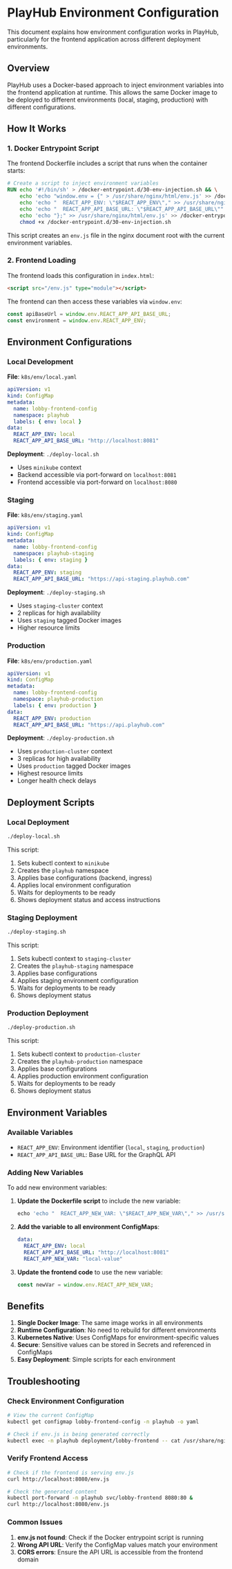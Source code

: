 # PlayHub Environment Configuration

This document explains how environment configuration works in PlayHub, particularly for the frontend application across different deployment environments.

## Overview

PlayHub uses a Docker-based approach to inject environment variables into the frontend application at runtime. This allows the same Docker image to be deployed to different environments (local, staging, production) with different configurations.

## How It Works

### 1. Docker Entrypoint Script

The frontend Dockerfile includes a script that runs when the container starts:

```dockerfile
# Create a script to inject environment variables
RUN echo '#!/bin/sh' > /docker-entrypoint.d/30-env-injection.sh && \
    echo 'echo "window.env = {" > /usr/share/nginx/html/env.js' >> /docker-entrypoint.d/30-env-injection.sh && \
    echo 'echo "  REACT_APP_ENV: \"$REACT_APP_ENV\"," >> /usr/share/nginx/html/env.js' >> /docker-entrypoint.d/30-env-injection.sh && \
    echo 'echo "  REACT_APP_API_BASE_URL: \"$REACT_APP_API_BASE_URL\"" >> /usr/share/nginx/html/env.js' >> /docker-entrypoint.d/30-env-injection.sh && \
    echo 'echo "};" >> /usr/share/nginx/html/env.js' >> /docker-entrypoint.d/30-env-injection.sh && \
    chmod +x /docker-entrypoint.d/30-env-injection.sh
```

This script creates an `env.js` file in the nginx document root with the current environment variables.

### 2. Frontend Loading

The frontend loads this configuration in `index.html`:

```html
<script src="/env.js" type="module"></script>
```

The frontend can then access these variables via `window.env`:

```javascript
const apiBaseUrl = window.env.REACT_APP_API_BASE_URL;
const environment = window.env.REACT_APP_ENV;
```

## Environment Configurations

### Local Development

**File**: `k8s/env/local.yaml`

```yaml
apiVersion: v1
kind: ConfigMap
metadata:
  name: lobby-frontend-config
  namespace: playhub
  labels: { env: local }
data:
  REACT_APP_ENV: local
  REACT_APP_API_BASE_URL: "http://localhost:8081"
```

**Deployment**: `./deploy-local.sh`

- Uses `minikube` context
- Backend accessible via port-forward on `localhost:8081`
- Frontend accessible via port-forward on `localhost:8080`

### Staging

**File**: `k8s/env/staging.yaml`

```yaml
apiVersion: v1
kind: ConfigMap
metadata:
  name: lobby-frontend-config
  namespace: playhub-staging
  labels: { env: staging }
data:
  REACT_APP_ENV: staging
  REACT_APP_API_BASE_URL: "https://api-staging.playhub.com"
```

**Deployment**: `./deploy-staging.sh`

- Uses `staging-cluster` context
- 2 replicas for high availability
- Uses `staging` tagged Docker images
- Higher resource limits

### Production

**File**: `k8s/env/production.yaml`

```yaml
apiVersion: v1
kind: ConfigMap
metadata:
  name: lobby-frontend-config
  namespace: playhub-production
  labels: { env: production }
data:
  REACT_APP_ENV: production
  REACT_APP_API_BASE_URL: "https://api.playhub.com"
```

**Deployment**: `./deploy-production.sh`

- Uses `production-cluster` context
- 3 replicas for high availability
- Uses `production` tagged Docker images
- Highest resource limits
- Longer health check delays

## Deployment Scripts

### Local Deployment

```bash
./deploy-local.sh
```

This script:
1. Sets kubectl context to `minikube`
2. Creates the `playhub` namespace
3. Applies base configurations (backend, ingress)
4. Applies local environment configuration
5. Waits for deployments to be ready
6. Shows deployment status and access instructions

### Staging Deployment

```bash
./deploy-staging.sh
```

This script:
1. Sets kubectl context to `staging-cluster`
2. Creates the `playhub-staging` namespace
3. Applies base configurations
4. Applies staging environment configuration
5. Waits for deployments to be ready
6. Shows deployment status

### Production Deployment

```bash
./deploy-production.sh
```

This script:
1. Sets kubectl context to `production-cluster`
2. Creates the `playhub-production` namespace
3. Applies base configurations
4. Applies production environment configuration
5. Waits for deployments to be ready
6. Shows deployment status

## Environment Variables

### Available Variables

- `REACT_APP_ENV`: Environment identifier (`local`, `staging`, `production`)
- `REACT_APP_API_BASE_URL`: Base URL for the GraphQL API

### Adding New Variables

To add new environment variables:

1. **Update the Dockerfile script** to include the new variable:
   ```dockerfile
   echo 'echo "  REACT_APP_NEW_VAR: \"$REACT_APP_NEW_VAR\"," >> /usr/share/nginx/html/env.js' >> /docker-entrypoint.d/30-env-injection.sh
   ```

2. **Add the variable to all environment ConfigMaps**:
   ```yaml
   data:
     REACT_APP_ENV: local
     REACT_APP_API_BASE_URL: "http://localhost:8081"
     REACT_APP_NEW_VAR: "local-value"
   ```

3. **Update the frontend code** to use the new variable:
   ```javascript
   const newVar = window.env.REACT_APP_NEW_VAR;
   ```

## Benefits

1. **Single Docker Image**: The same image works in all environments
2. **Runtime Configuration**: No need to rebuild for different environments
3. **Kubernetes Native**: Uses ConfigMaps for environment-specific values
4. **Secure**: Sensitive values can be stored in Secrets and referenced in ConfigMaps
5. **Easy Deployment**: Simple scripts for each environment

## Troubleshooting

### Check Environment Configuration

```bash
# View the current ConfigMap
kubectl get configmap lobby-frontend-config -n playhub -o yaml

# Check if env.js is being generated correctly
kubectl exec -n playhub deployment/lobby-frontend -- cat /usr/share/nginx/html/env.js
```

### Verify Frontend Access

```bash
# Check if the frontend is serving env.js
curl http://localhost:8080/env.js

# Check the generated content
kubectl port-forward -n playhub svc/lobby-frontend 8080:80 &
curl http://localhost:8080/env.js
```

### Common Issues

1. **env.js not found**: Check if the Docker entrypoint script is running
2. **Wrong API URL**: Verify the ConfigMap values match your environment
3. **CORS errors**: Ensure the API URL is accessible from the frontend domain
